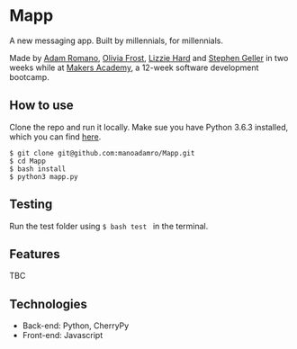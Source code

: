 # Mapp

A new messaging app. Built by millennials, for millennials.

Made by [Adam Romano](https://github.com/manoadamro), [Olivia Frost](https://github.com/ofrost617), [Lizzie Hard](https://github.com/lizh90) and [Stephen Geller](https://github.com/stephengeller) in two weeks while at [Makers Academy](http://makersacademy.com), a 12-week software development bootcamp.


## How to use

Clone the repo and run it locally. Make sue you have Python 3.6.3 installed, which you can find [here](https://www.python.org/downloads/mac-osx/).

```
$ git clone git@github.com:manoadamro/Mapp.git
$ cd Mapp
$ bash install
$ python3 mapp.py
```

## Testing

Run the test folder using ```$ bash test ``` in the terminal.

## Features

TBC

## Technologies

  - Back-end: Python, CherryPy
  - Front-end: Javascript
